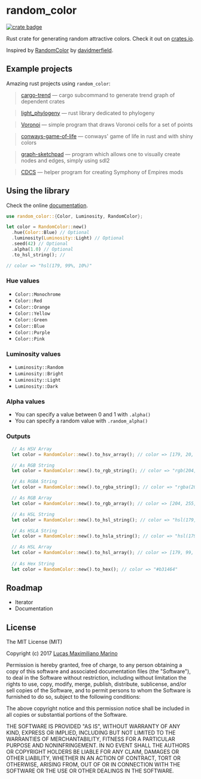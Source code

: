 # random_color

[![crate badge](https://img.shields.io/crates/v/random_color.svg)](https://crates.io/crates/random_color)

Rust crate for generating random attractive colors. Check it out on [crates.io](https://crates.io/crates/random_color).

Inspired by [RandomColor](https://github.com/davidmerfield/randomColor) by [davidmerfield](https://github.com/davidmerfield).

## Example projects

Amazing rust projects using `random_color`:

> [cargo-trend](https://github.com/dalance/cargo-trend) —
> cargo subcommand to generate trend graph of dependent crates

> [light_phylogeny](https://github.com/simonpenel/light_phylogeny) —
> rust library dedicated to phylogeny

> [Voronoi](https://github.com/HactarCE/Voronoi) —
> simple program that draws Voronoi cells for a set of points

> [conways-game-of-life](https://github.com/eval-exec/conways-game-of-life) —
> conways' game of life in rust and with shiny colors

> [graph-sketchpad](https://github.com/dcheatha/graph-sketchpad) —
> program which allows one to visually create nodes and edges, simply using sdl2

> [CDCS](https://github.com/salmmanfred/CDCS) —
> helper program for creating Symphony of Empires mods



## Using the library

Check the online [documentation](https://docs.rs/random_color/latest/random_color/).

```rust
use random_color::{Color, Luminosity, RandomColor};

let color = RandomColor::new()
  .hue(Color::Blue) // Optional
  .luminosity(Luminosity::Light) // Optional
  .seed(42) // Optional
  .alpha(1.0) // Optional
  .to_hsl_string(); // 

// color => "hsl(179, 99%, 10%)"
```

### Hue values

+ `Color::Monochrome`
+ `Color::Red`
+ `Color::Orange`
+ `Color::Yellow`
+ `Color::Green`
+ `Color::Blue`
+ `Color::Purple`
+ `Color::Pink`

### Luminosity values

+ `Luminosity::Random`
+ `Luminosity::Bright`
+ `Luminosity::Light`
+ `Luminosity::Dark`

### Alpha values

+ You can specify a value between 0 and 1 with `.alpha()`
+ You can specify a random value with `.random_alpha()`
  
### Outputs

```rust
  // As HSV Array
  let color = RandomColor::new().to_hsv_array(); // color => [179, 20, 100]

  // As RGB String
  let color = RandomColor::new().to_rgb_string(); // color => "rgb(204, 255, 254)"

  // As RGBA String
  let color = RandomColor::new().to_rgba_string(); // color => "rgba(204, 255, 254, 1)"

  // As RGB Array
  let color = RandomColor::new().to_rgb_array(); // color => [204, 255, 254]

  // As HSL String
  let color = RandomColor::new().to_hsl_string(); // color => "hsl(179, 99%, 10%)"

  // As HSLA String
  let color = RandomColor::new().to_hsla_string(); // color => "hsl(179, 99%, 10%, 1)"

  // As HSL Array
  let color = RandomColor::new().to_hsl_array(); // color => [179, 99, 10]
  
  // As Hex String
  let color = RandomColor::new().to_hex(); // color => "#b31464"
```

## Roadmap

+ Iterator
+ Documentation

## License

The MIT License (MIT)

Copyright (c) 2017 [Lucas Maximiliano Marino](https://lucasmarino.me)

Permission is hereby granted, free of charge, to any person obtaining a copy
of this software and associated documentation files (the "Software"), to deal
in the Software without restriction, including without limitation the rights
to use, copy, modify, merge, publish, distribute, sublicense, and/or sell
copies of the Software, and to permit persons to whom the Software is
furnished to do so, subject to the following conditions:

The above copyright notice and this permission notice shall be included in all
copies or substantial portions of the Software.

THE SOFTWARE IS PROVIDED "AS IS", WITHOUT WARRANTY OF ANY KIND, EXPRESS OR
IMPLIED, INCLUDING BUT NOT LIMITED TO THE WARRANTIES OF MERCHANTABILITY,
FITNESS FOR A PARTICULAR PURPOSE AND NONINFRINGEMENT. IN NO EVENT SHALL THE
AUTHORS OR COPYRIGHT HOLDERS BE LIABLE FOR ANY CLAIM, DAMAGES OR OTHER
LIABILITY, WHETHER IN AN ACTION OF CONTRACT, TORT OR OTHERWISE, ARISING FROM,
OUT OF OR IN CONNECTION WITH THE SOFTWARE OR THE USE OR OTHER DEALINGS IN THE
SOFTWARE.
